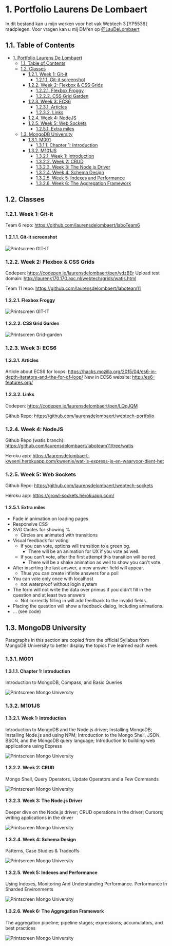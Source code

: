 # 1. Portfolio Laurens De Lombaert

In dit bestand kan u mijn werken voor het vak Webtech 3 [YP5536] raadplegen. Voor vragen kan u mij DM'en op [@LauDeLombaert](https://twitter.com/LauDeLombaert)

## 1.1. Table of Contents

<!-- TOC -->

- [1. Portfolio Laurens De Lombaert](#1-portfolio-laurens-de-lombaert)
    - [1.1. Table of Contents](#11-table-of-contents)
    - [1.2. Classes](#12-classes)
        - [1.2.1. Week 1: Git-it](#121-week-1-git-it)
            - [1.2.1.1. Git-it screenshot](#1211-git-it-screenshot)
        - [1.2.2. Week 2: Flexbox & CSS Grids](#122-week-2-flexbox--css-grids)
            - [1.2.2.1. Flexbox Froggy](#1221-flexbox-froggy)
            - [1.2.2.2. CSS Grid Garden](#1222-css-grid-garden)
        - [1.2.3. Week 3: ECS6](#123-week-3-ecs6)
            - [1.2.3.1. Articles](#1231-articles)
            - [1.2.3.2. Links](#1232-links)
        - [1.2.4. Week 4: NodeJS](#124-week-4-nodejs)
        - [1.2.5. Week 5: Web Sockets](#125-week-5-web-sockets)
            - [1.2.5.1. Extra miles](#1251-extra-miles)
    - [1.3. MongoDB University](#13-mongodb-university)
        - [1.3.1. M001](#131-m001)
            - [1.3.1.1. Chapter 1: Introduction](#1311-chapter-1-introduction)
        - [1.3.2. M101JS](#132-m101js)
            - [1.3.2.1. Week 1: Introduction](#1321-week-1-introduction)
            - [1.3.2.2. Week 2: CRUD](#1322-week-2-crud)
            - [1.3.2.3. Week 3: The Node.js Driver](#1323-week-3-the-nodejs-driver)
            - [1.3.2.4. Week 4: Schema Design](#1324-week-4-schema-design)
            - [1.3.2.5. Week 5: Indexes and Performance](#1325-week-5-indexes-and-performance)
            - [1.3.2.6. Week 6: The Aggregation Framework](#1326-week-6-the-aggregation-framework)

<!-- /TOC -->

## 1.2. Classes

### 1.2.1. Week 1: Git-it

Team 6 repo: <https://github.com/laurensdelombaert/laboTeam6>

#### 1.2.1.1. Git-it screenshot

![Printscreen GIT-IT](http://laurenk170.170.axc.nl/webtech/gitit.png)

### 1.2.2. Week 2: Flexbox & CSS Grids

Codepen: <https://codepen.io/laurensdelombaert/pen/vdzBEr>
Upload test domain: <http://laurenk170.170.axc.nl/webtech/grids/watis.html>

Team 11 repo: <https://github.com/laurensdelombaert/laboteam11>

#### 1.2.2.1. Flexbox Froggy

![Printscreen GIT-IT](http://laurenk170.170.axc.nl/webtech/froggy.png)

#### 1.2.2.2. CSS Grid Garden

![Printscreen Grid-garden](http://laurenk170.170.axc.nl/webtech/grid.png)

### 1.2.3. Week 3: ECS6

#### 1.2.3.1. Articles

Article about ECS6 for loops: <https://hacks.mozilla.org/2015/04/es6-in-depth-iterators-and-the-for-of-loop/>
New in ECS6 website: <http://es6-features.org/>

#### 1.2.3.2. Links

Codepen: <https://codepen.io/laurensdelombaert/pen/LQqJQM>

Github Repo: <https://github.com/laurensdelombaert/webtech-portfolio>

### 1.2.4. Week 4: NodeJS

Github Repo (watis branch): <https://github.com/laurensdelombaert/laboteam11/tree/watis>

Heroku app: <https://laurensdelombaert-kweeni.herokuapp.com/kweenie/wat-is-express-js-en-waarvoor-dient-het>

### 1.2.5. Week 5: Web Sockets

Github Repo: <https://github.com/laurensdelombaert/webtech-sockets>

Heroku app: <https://growl-sockets.herokuapp.com/>

#### 1.2.5.1. Extra miles

- Fade in animation on loading pages
- Responsive CSS
- SVG Circles for showing %
  - Circles are animated with transitions
- Visual feedback for voting
  - If you can vote, options will transition to a green bg.
    - There will be an animation for UX if you vote as well.
  - If you can't vote, after the first attempt this transition will be red.
    - There will be a shake animation as well to show you can't vote.
- After inserting the last answer, a new answer field will appear.
  - Thus you can create infinite answers for a poll
- You can vote only once with localhost
  - not waterproof without login system
- The form will not write the data over primus if you didn't fill in the question and at least two answers
  - Not correctly filling in will add feedback to the invalid fields.
- Placing the question will show a feedback dialog, including animations.
- ... (see code)

## 1.3. MongoDB University

Paragraphs in this section are copied from the official Syllabus from MongoDB University to better display the topics I've learned each week.

### 1.3.1. M001

#### 1.3.1.1. Chapter 1: Introduction

Introduction to MongoDB, Compass, and Basic Queries

![Printscreen Mongo University](http://laurenk170.170.axc.nl/webtech/m001-lab1.png)

### 1.3.2. M101JS

#### 1.3.2.1. Week 1: Introduction

Introduction to MongoDB and the Node.js driver; Installing MongoDB; Installing Node.js and using NPM; Introduction to the Mongo Shell, JSON, BSON, and the MongoDB query language; Introduction to building web applications using Express

![Printscreen Mongo University](http://laurenk170.170.axc.nl/webtech/mongo1.png)

#### 1.3.2.2. Week 2: CRUD

Mongo Shell, Query Operators, Update Operators and a Few Commands

![Printscreen Mongo University](http://laurenk170.170.axc.nl/webtech/mongo2.png)

#### 1.3.2.3. Week 3: The Node.js Driver

Deeper dive on the Node.js driver; CRUD operations in the driver; Cursors; writing applications in the driver

![Printscreen Mongo University](http://laurenk170.170.axc.nl/webtech/mongo3.png)

#### 1.3.2.4. Week 4: Schema Design

Patterns, Case Studies & Tradeoffs

![Printscreen Mongo University](http://laurenk170.170.axc.nl/webtech/mongo4.png)

#### 1.3.2.5. Week 5: Indexes and Performance

Using Indexes, Monitoring And Understanding Performance. Performance In Sharded Environments

![Printscreen Mongo University](http://laurenk170.170.axc.nl/webtech/mongo5.png)

#### 1.3.2.6. Week 6: The Aggregation Framework

The aggregation pipeline; pipeline stages; expressions; accumulators, and best practices

![Printscreen Mongo University](http://laurenk170.170.axc.nl/webtech/mongo6.png)